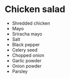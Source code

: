 # Chicken salad 

- Shredded chicken
- Mayo
- Sriracha mayo
- Salt
- Black pepper
- Celery seed
- Chopped onion
- Garlic powder
- Onion powder
- Parsley

